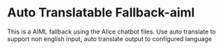 # Auto Translatable Fallback-aiml

This is a AIML fallback using the Alice chatbot files. Use auto translate to
support non english input, auto translate output to configured language